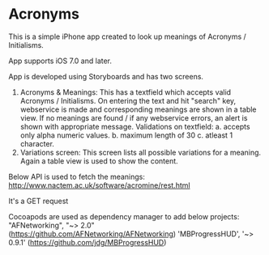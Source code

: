 # Acronyms

This is a simple iPhone app created to look up meanings of Acronyms / Initialisms.

App supports iOS 7.0 and later.

App is developed using Storyboards and has two screens.
1. Acronyms & Meanings: This has a textfield which accepts valid Acronyms / Initialisms. 
  On entering the text and hit "search" key, webservice is made and corresponding meanings are shown in a table view.
  If no meanings are found / if any webservice errors, an alert is shown with appropriate message.
Validations on textfield: a. accepts only alpha numeric values.
                          b. maximum length of 30
                          c. atleast 1 character.
2. Variations screen: This screen lists all possible variations for a meaning. Again a table view is used to show the content.


Below API is used to fetch the meanings:
http://www.nactem.ac.uk/software/acromine/rest.html

It's a GET request

Cocoapods are used as dependency manager to add below projects:
"AFNetworking", "~> 2.0" (https://github.com/AFNetworking/AFNetworking)
'MBProgressHUD', '~> 0.9.1' (https://github.com/jdg/MBProgressHUD)






